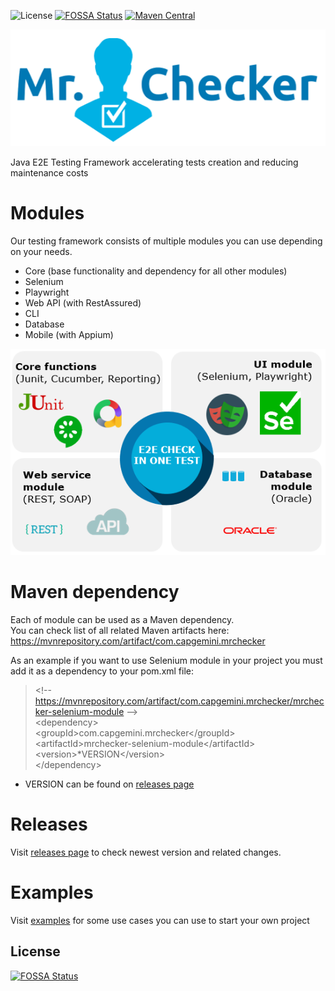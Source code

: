![License](https://img.shields.io/github/license/devonfw-forge/mrchecker-source)
[![FOSSA Status](https://app.fossa.io/api/projects/git%2Bgithub.com%2Fdevonfw%2Fdevonfw-testing.svg?type=shield)](https://app.fossa.io/projects/git%2Bgithub.com%2Fdevonfw%2Fdevonfw-testing?ref=badge_shield) 
[![Maven Central](https://img.shields.io/maven-central/v/com.capgemini.mrchecker/mrchecker-core-module)](https://mvnrepository.com/artifact/com.capgemini.mrchecker)

![MrChecker.png](resources%2Fimg%2FMrChecker.png)

Java E2E Testing Framework accelerating tests creation and reducing maintenance costs

# Modules #

Our testing framework consists of multiple modules you can use depending on your needs. 
* Core (base functionality and dependency for all other modules)
* Selenium
* Playwright
* Web API (with RestAssured)
* CLI
* Database
* Mobile (with Appium)


![Modules.PNG](resources%2Fimg%2FModules.PNG)

# Maven dependency #

Each of module can be used as a Maven dependency. \
You can check list of all related Maven artifacts here:
https://mvnrepository.com/artifact/com.capgemini.mrchecker

As an example if you want to use Selenium module in your project you must add it as a dependency to your pom.xml file:

> &lt;!-- https://mvnrepository.com/artifact/com.capgemini.mrchecker/mrchecker-selenium-module --&gt; \
 &lt;dependency&gt; \
    &lt;groupId&gt;com.capgemini.mrchecker&lt;/groupId&gt; \
    &lt;artifactId&gt;mrchecker-selenium-module&lt;/artifactId&gt; \
    &lt;version&gt;*VERSION&lt;/version&gt; \
 &lt;/dependency&gt;

* VERSION can be found on [releases page](https://github.com/devonfw-forge/mrchecker-source/releases)

# Releases #

Visit [releases page](https://github.com/devonfw-forge/mrchecker-source/releases) to check newest version and related changes.

# Examples #

Visit [examples](https://github.com/devonfw/mrchecker) for some use cases you can use to start your own project

## License
[![FOSSA Status](https://app.fossa.io/api/projects/git%2Bgithub.com%2Fdevonfw%2Fdevonfw-testing.svg?type=large)](https://app.fossa.io/projects/git%2Bgithub.com%2Fdevonfw%2Fdevonfw-testing?ref=badge_large)